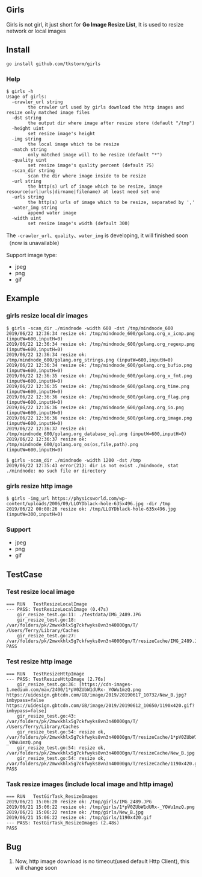 ## Girls
Girls is not girl, it just short for **Go Image Resize List**, It is used
to resize network or local images

## Install
```
go install github.com/tkstorm/girls
```

### Help
```
$ girls -h
Usage of girls:
  -crawler_url string
    	the crawler url used by girls download the http images and resize only matched image files
  -dst string
    	the output dir where image after resize store (default "/tmp")
  -height uint
    	set resize image's height
  -img string
    	the local image which to be resize
  -match string
    	only matched image will to be resize (default "*")
  -quality uint
    	set resize image's quality percent (default 75)
  -scan_dir string
    	scan the dir where image inside to be resize
  -url string
    	the http(s) url of image which to be resize, image resource(url|urls|dirname|filename) at least need set one
  -urls string
    	the http(s) urls of image which to be resize, separated by ','
  -water_img string
    	append water image
  -width uint
    	set resize image's width (default 300)
```

The `-crawler_url`、`quality`、`water_img` is developing, it will finished 
soon（now is unavailable）

Support image type:

- jpeg
- png
- gif

## Example

### girls resize local dir images
```
$ girls -scan_dir ./mindnode -width 600 -dst /tmp/mindnode_600
2019/06/22 12:36:34 resize ok: /tmp/mindnode_600/golang.org_x_icmp.png (inputW=600,inputH=0)
2019/06/22 12:36:34 resize ok: /tmp/mindnode_600/golang.org_regexp.png (inputW=600,inputH=0)
2019/06/22 12:36:34 resize ok: /tmp/mindnode_600/golang.org_strings.png (inputW=600,inputH=0)
2019/06/22 12:36:34 resize ok: /tmp/mindnode_600/golang.org_bufio.png (inputW=600,inputH=0)
2019/06/22 12:36:35 resize ok: /tmp/mindnode_600/golang.org_x_fmt.png (inputW=600,inputH=0)
2019/06/22 12:36:35 resize ok: /tmp/mindnode_600/golang.org_time.png (inputW=600,inputH=0)
2019/06/22 12:36:36 resize ok: /tmp/mindnode_600/golang.org_flag.png (inputW=600,inputH=0)
2019/06/22 12:36:36 resize ok: /tmp/mindnode_600/golang.org_io.png (inputW=600,inputH=0)
2019/06/22 12:36:36 resize ok: /tmp/mindnode_600/golang.org_image.png (inputW=600,inputH=0)
2019/06/22 12:36:37 resize ok: /tmp/mindnode_600/golang.org_database_sql.png (inputW=600,inputH=0)
2019/06/22 12:36:37 resize ok: /tmp/mindnode_600/golang.org_os(os,file,path).png (inputW=600,inputH=0)

$ girls -scan_dir ./mindnode -width 1200 -dst /tmp
2019/06/22 12:35:43 error(21): dir is not exist ./mindnode, stat ./mindnode: no such file or directory
```

### girls resize http image
```
$ girls -img_url https://physicsworld.com/wp-content/uploads/2006/09/LLOYDblack-hole-635x496.jpg -dir /tmp
2019/06/22 00:08:26 resize ok: /tmp/LLOYDblack-hole-635x496.jpg (inputW=300,inputH=0)
```


### Support 
- jpeg
- png
- gif

## TestCase

### Test resize local image
```
=== RUN   TestResizeLocalImage
--- PASS: TestResizeLocalImage (0.47s)
    gir_resize_test.go:11: ./testdata/IMG_2489.JPG
    gir_resize_test.go:18: /var/folders/pk/2mwxkhlx5g7ckfwyks8vn3n40000gn/T/ /Users/Terry/Library/Caches
    gir_resize_test.go:27: /var/folders/pk/2mwxkhlx5g7ckfwyks8vn3n40000gn/T/resizeCache/IMG_2489.JPG
PASS
```

### Test resize http image
```
=== RUN   TestResizeHttpImage
--- PASS: TestResizeHttpImage (2.76s)
    gir_resize_test.go:36: [https://cdn-images-1.medium.com/max/2400/1*pV0ZUbW1dURx-_YOWu1mzQ.png https://uidesign.gbtcdn.com/GB/image/2019/20190617_10732/New_B.jpg?imbypass=false https://uidesign.gbtcdn.com/GB/image/2019/20190612_10650/1190x420.gif?imbypass=false]
    gir_resize_test.go:43: /var/folders/pk/2mwxkhlx5g7ckfwyks8vn3n40000gn/T/ /Users/Terry/Library/Caches
    gir_resize_test.go:54: resize ok, /var/folders/pk/2mwxkhlx5g7ckfwyks8vn3n40000gn/T/resizeCache/1*pV0ZUbW1dURx-_YOWu1mzQ.png
    gir_resize_test.go:54: resize ok, /var/folders/pk/2mwxkhlx5g7ckfwyks8vn3n40000gn/T/resizeCache/New_B.jpg
    gir_resize_test.go:54: resize ok, /var/folders/pk/2mwxkhlx5g7ckfwyks8vn3n40000gn/T/resizeCache/1190x420.gif
PASS
```

### Task resize images (include local image and http image)

```
=== RUN   TestGirTask_ResizeImages
2019/06/21 15:06:20 resize ok: /tmp/girls/IMG_2489.JPG
2019/06/21 15:06:22 resize ok: /tmp/girls/1*pV0ZUbW1dURx-_YOWu1mzQ.png
2019/06/21 15:06:22 resize ok: /tmp/girls/New_B.jpg
2019/06/21 15:06:22 resize ok: /tmp/girls/1190x420.gif
--- PASS: TestGirTask_ResizeImages (2.48s)
PASS
```

## Bug
1. Now, http image download is no timeout(used default Http Client), this will change soon